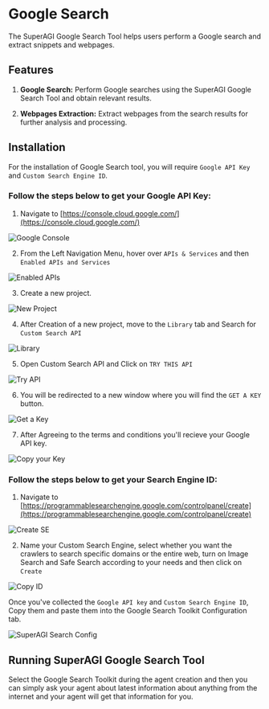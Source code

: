 # Google Search

The SuperAGI Google Search Tool helps users perform a Google search and extract snippets and webpages.

## Features

1. **Google Search:** Perform Google searches using the SuperAGI Google Search Tool and obtain relevant results.

2. **Webpages Extraction:** Extract webpages from the search results for further analysis and processing.

## Installation

For the installation of Google Search tool, you will require `Google API Key` and `Custom Search Engine ID`.

### Follow the steps below to get your Google API Key:

1. Navigate to [https://console.cloud.google.com/](https://console.cloud.google.com/)

![Google Console](/../assets/images/Google_Console.png)

2. From the Left Navigation Menu, hover over `APIs & Services` and then `Enabled APIs and Services`

![Enabled APIs](/../assets/images/Enabled_APIs.png)

3. Create a new project.

![New Project](/../assets/images/Create_a_Project.png)

4. After Creation of a new project, move to the `Library` tab and Search for `Custom Search API`

![Library](/../assets/images/Custom_API_Search.png)

5. Open Custom Search API and Click on `TRY THIS API`

![Try API](/../assets/images/Try_Google_API.png)

6. You will be redirected to a new window where you will find the `GET A KEY` button.

![Get a Key](/../assets/images/Get_a_key.png)

7. After Agreeing to the terms and conditions you'll recieve your Google API key.

![Copy your Key](/../assets/images/Copy_your_key.png)


### Follow the steps below to get your Search Engine ID:

1. Navigate to [https://programmablesearchengine.google.com/controlpanel/create](https://programmablesearchengine.google.com/controlpanel/create)

![Create SE](/../assets/images/Create_SE.png)

2. Name your Custom Search Engine, select whether you want the crawlers to search specific domains or the entire web, turn on Image Search and Safe Search according to your needs and then click on `Create`

![Copy ID](/../assets/images/Copy_SE_ID.png)

Once you've collected the `Google API key` and `Custom Search Engine ID`, Copy them and paste them into the Google Search Toolkit Configuration tab.

![SuperAGI Search Config](/../assets/images/Google_search_config.png)

## Running SuperAGI Google Search Tool

Select the Google Search Toolkit during the agent creation and then you can simply ask your agent about latest information about anything from the internet and your agent will get that information for you.